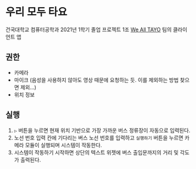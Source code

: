 우리 모두 타요
===

건국대학교 컴퓨터공학과 2021년 1학기 졸업 프로젝트 1조 [We All TAYO](https://github.com/We-all-Tayo/we_all_tayo) 팀의 클라이언트 앱

권한
---

- 카메라
- 마이크 (음성을 사용하지 않아도 영상 때문에 요청하는 듯. 이를 제외하는 방법 찾으면 제외...)
- 위치 정보

실행
---

1. `▷` 버튼을 누르면 현재 위치 기반으로 가장 가까운 버스 정류장이 자동으로 입력된다.
2. 노선 번호 입력 칸에 기다리는 버스 노선 번호를 입력하고 `실행하기` 버튼을 누르면 카메라 모듈이 실행되며 시스템이 작동한다.
3. 시스템이 작동하기 시작하면 상단의 텍스트 위젯에 버스 출입문까지의 거리 및 각도가 출력된다.